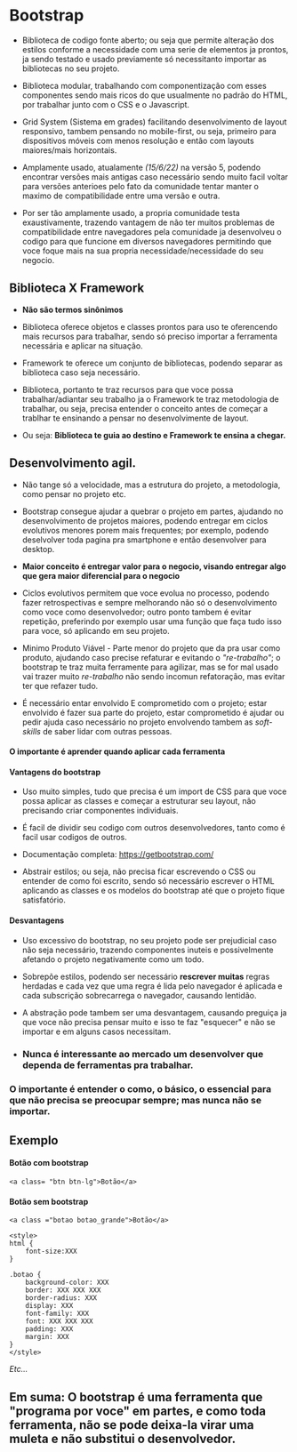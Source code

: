 # Bootstrap  

- Biblioteca de codigo fonte aberto; ou seja que permite alteração dos estilos conforme a necessidade com uma serie de elementos ja prontos, ja sendo testado e usado previamente só necessitanto importar as bibliotecas no seu projeto.  

- Biblioteca modular, trabalhando com componentização com esses componentes sendo mais ricos do que usualmente no padrão do HTML, por trabalhar junto com o CSS e o Javascript.  

- Grid System (Sistema em grades) facilitando desenvolvimento de layout responsivo, tambem pensando no mobile-first, ou seja, primeiro para dispositivos móveis com menos resolução e então com layouts maiores/mais horizontais.  

- Amplamente usado, atualamente *(15/6/22)* na versão 5, podendo encontrar versões mais antigas caso necessário sendo muito facil voltar para versões anterioes pelo fato da comunidade tentar manter o maximo de compatibilidade entre uma versão e outra.   

- Por ser tão amplamente usado, a propria comunidade testa exaustivamente, trazendo vantagem de não ter muitos problemas de compatibilidade entre navegadores pela comunidade ja desenvolveu o codigo para que funcione em diversos navegadores permitindo que voce foque mais na sua propria necessidade/necessidade do seu negocio.  

## Biblioteca X Framework  

- **Não são termos sinônimos**  

- Biblioteca oferece objetos e classes prontos para uso te oferencendo mais recursos para trabalhar, sendo só preciso importar a ferramenta necessária e aplicar na situação.  

- Framework te oferece um conjunto de bibliotecas, podendo separar as biblioteca caso seja necessário.  

- Biblioteca, portanto te traz recursos para que voce possa trabalhar/adiantar seu trabalho ja o Framework te traz metodologia de trabalhar, ou seja, precisa entender o conceito antes de começar a trablhar te ensinando a pensar no desenvolvimente de layout.  

- Ou seja: **Biblioteca te guia ao destino e Framework te ensina a chegar.**  

## Desenvolvimento agil.  

- Não tange só a velocidade, mas a estrutura do projeto, a metodologia, como pensar no projeto etc.  

- Bootstrap consegue ajudar a quebrar o projeto em partes, ajudando no desenvolvimento de projetos maiores, podendo entregar em ciclos evolutivos menores porem mais frequentes; por exemplo, podendo deselvolver toda pagina pra smartphone e então desenvolver para desktop.  

- **Maior conceito é entregar valor para o negocio, visando entregar algo que gera maior diferencial para o negocio**  

- Ciclos evolutivos permitem que voce evolua no processo, podendo fazer retrospectivas e sempre melhorando não só o desenvolvimento como voce como desenvolvedor; outro ponto tambem é evitar repetição, preferindo por exemplo usar uma função que faça tudo isso para voce, só aplicando em seu projeto.  

- Minimo Produto Viável - Parte menor do projeto que da pra usar como produto, ajudando caso precise refaturar e evitando o *"re-trabalho"*; o bootstrap te traz muita ferramente para agilizar, mas se for mal usado vai trazer muito *re-trabalho* não sendo incomun refatoração, mas evitar ter que refazer tudo.  

- É necessário entar envolvido E comprometido com o projeto; estar envolvido é fazer sua parte do projeto, estar comprometido é ajudar ou pedir ajuda caso necessário no projeto envolvendo tambem as *soft-skills* de saber lidar com outras pessoas.  

#### **O importante é aprender quando aplicar cada ferramenta**  

#### Vantagens do bootstrap  

- Uso muito simples, tudo que precisa é um import de CSS para que voce possa aplicar as classes e começar a estruturar seu layout, não precisando criar componentes individuais.  

- É facil de dividir seu codigo com outros desenvolvedores, tanto como é facil usar codigos de outros.  

- Documentação completa: https://getbootstrap.com/  

- Abstrair estilos; ou seja, não precisa ficar escrevendo o CSS ou entender de como foi escrito, sendo só necessário escrever o HTML aplicando as classes e os modelos do bootstrap até que o projeto fique satisfatório.  

#### Desvantagens  

- Uso excessivo do bootstrap, no seu projeto pode ser prejudicial caso não seja necessário, trazendo componentes inuteis e possivelmente afetando o projeto negativamente como um todo.  

- Sobrepõe estilos, podendo ser necessário **rescrever muitas** regras herdadas e cada vez que uma regra é lida pelo navegador é aplicada e cada subscrição sobrecarrega o navegador, causando lentidão.  

- A abstração pode tambem ser uma desvantagem, causando preguiça ja que voce não precisa pensar muito e isso te faz "esquecer" e não se importar e em alguns casos necessitam.  

- ### Nunca é interessante ao mercado um desenvolver que dependa de ferramentas pra trabalhar.  

### O importante é entender o como, o básico, o essencial para que não precisa se preocupar sempre; mas nunca não se importar.  

## Exemplo  

#### Botão com bootstrap  

``` 
<a class= "btn btn-lg">Botão</a>
```  

#### Botão sem bootstrap   

```
<a class ="botao botao_grande">Botão</a>  

<style>
html {
    font-size:XXX
}  

.botao {
    background-color: XXX
    border: XXX XXX XXX
    border-radius: XXX
    display: XXX
    font-family: XXX
    font: XXX XXX XXX
    padding: XXX
    margin: XXX
}
</style>
```   

*Etc...*  

## Em suma: O bootstrap é uma ferramenta que "programa por voce" em partes, e como toda ferramenta, não se pode deixa-la virar uma muleta e não substitui o desenvolvedor.

